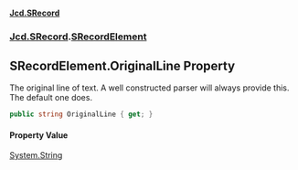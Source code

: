 #### [Jcd.SRecord](index.md 'index')
### [Jcd.SRecord](Jcd.SRecord.md 'Jcd.SRecord').[SRecordElement](Jcd.SRecord.SRecordElement.md 'Jcd.SRecord.SRecordElement')

## SRecordElement.OriginalLine Property

The original line of text. A well constructed parser will always provide this. The default one does.

```csharp
public string OriginalLine { get; }
```

#### Property Value
[System.String](https://docs.microsoft.com/en-us/dotnet/api/System.String 'System.String')